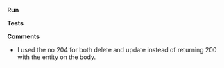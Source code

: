 **Run**


**Tests**

   
**Comments**
- I used the no 204 for both delete and update instead of returning 200 with the entity on the body.
     
